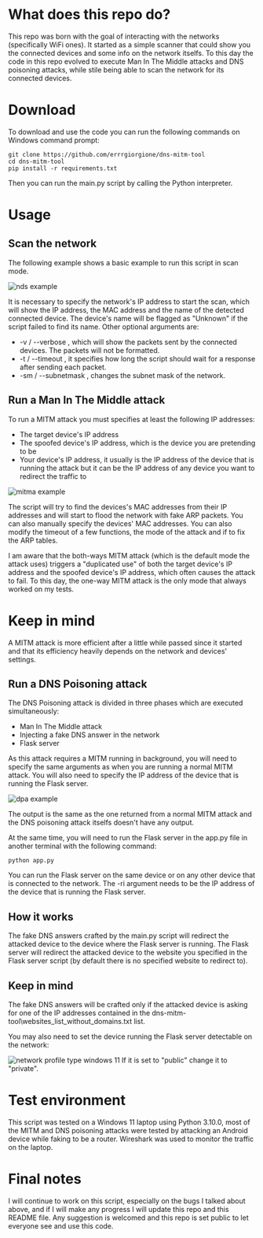 # What does this repo do? 
This repo was born with the goal of interacting with the networks (specifically WiFi ones). It started as a simple scanner that could show you the connected devices and some info on the network itselfs. 
To this day the code in this repo evolved to execute Man In The Middle attacks and DNS poisoning attacks, while stile being able to scan the network for its connected devices.

# Download
To download and use the code you can run the following commands on Windows command prompt:
```
git clone https://github.com/errrgiorgione/dns-mitm-tool
cd dns-mitm-tool
pip install -r requirements.txt
```
Then you can run the main.py script by calling the Python interpreter.

# Usage

## Scan the network
The following example shows a basic example to run this script in scan mode.

![nds example](https://github.com/user-attachments/assets/ec87da22-f4be-4251-a250-6954e458d3c0)

It is necessary to specify the network's IP address to start the scan, which will show the IP address, the MAC address and the name of the detected connected device. The device's name will be flagged as "Unknown" if the script failed to find its name.
Other optional arguments are: 
* -v / --verbose , which will show the packets sent by the connected devices. The packets will not be formatted.
* -t / --timeout , it specifies how long the script should wait for a response after sending each packet.
* -sm / --subnetmask , changes the subnet mask of the network.

## Run a Man In The Middle attack
To run a MITM attack you must specifies at least the following IP addresses:
* The target device's IP address
* The spoofed device's IP address, which is the device you are pretending to be
* Your device's IP address, it usually is the IP address of the device that is running the attack but it can be the IP address of any device you want to redirect the traffic to
  
![mitma example](https://github.com/user-attachments/assets/1363dddc-bbd4-419b-af18-b1dd4ab4b421)

The script will try to find the devices's MAC addresses from their IP addresses and will start to flood the network with fake ARP packets.
You can also manually specify the devices' MAC addresses. You can also modify the timeout of a few functions, the mode of the attack and if to fix the ARP tables.

I am aware that the both-ways MITM attack (which is the default mode the attack uses) triggers a "duplicated use" of both the target device's IP address and the spoofed device's IP address, which often causes the attack to fail. To this day, the one-way MITM attack is the only mode that always worked on my tests.
# Keep in mind
A MITM attack is more efficient after a little while passed since it started and that its efficiency heavily depends on the network and devices' settings.

## Run a DNS Poisoning attack
The DNS Poisoning attack is divided in three phases which are executed simultaneously:
* Man In The Middle attack
* Injecting a fake DNS answer in the network
* Flask server 

As this attack requires a MITM running in background, you will need to specify the same arguments as when you are running a normal MITM attack. You will also need to specify the IP address of the device that is running the Flask server.

![dpa example](https://github.com/user-attachments/assets/fec9dda6-1c14-4ea8-9310-120e528559d5)

The output is the same as the one returned from a normal MITM attack and the DNS poisoning attack itselfs doesn't have any output.

At the same time, you will need to run the Flask server in the app.py file in another terminal with the following command:
```
python app.py
```
You can run the Flask server on the same device or on any other device that is connected to the network. The -ri argument needs to be the IP address of the device that is running the Flask server.

## How it works
The fake DNS answers crafted by the main.py script will redirect the attacked device to the device where the Flask server is running. The Flask server will redirect the attacked device to the website you specified in the Flask server script (by default there is no specified website to redirect to).

## Keep in mind
The fake DNS answers will be crafted only if the attacked device is asking for one of the IP addresses contained in the dns-mitm-tool\websites_list_without_domains.txt list.  

You may also need to set the device running the Flask server detectable on the network:

![network profile type windows 11](https://github.com/user-attachments/assets/f59ff4dc-8d1b-48d0-9ca1-f8c0ea088604)
If it is set to "public" change it to "private".

# Test environment
This script was tested on a Windows 11 laptop using Python 3.10.0, most of the MITM and DNS poisoning attacks were tested by attacking an Android device while faking to be a router. Wireshark was used to monitor the traffic on the laptop.

# Final notes
I will continue to work on this script, especially on the bugs I talked about above, and if I will make any progress I will update this repo and this README file. 
Any suggestion is welcomed and this repo is set public to let everyone see and use this code.
